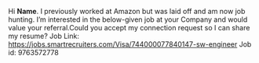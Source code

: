 Hi __Name__. I previously worked at Amazon but was laid off and am now job hunting. I’m interested in the below-given job at your Company and would value your referral.Could you accept my connection request so I can share my resume?
Job Link: https://jobs.smartrecruiters.com/Visa/744000077840147-sw-engineer
Job id: 9763572778
